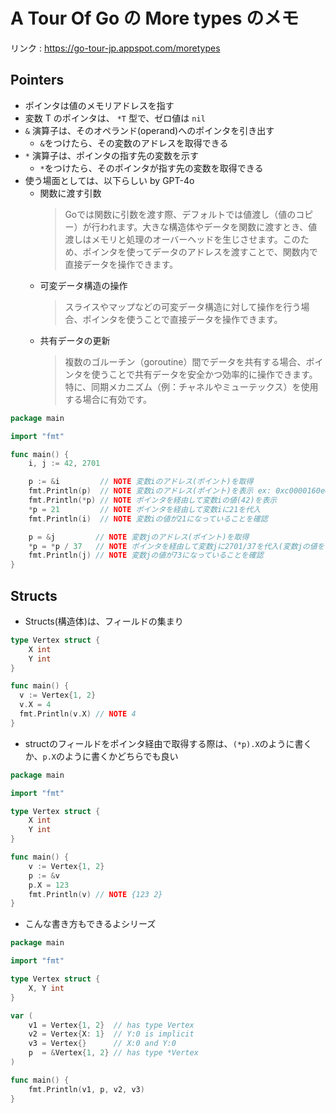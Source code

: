 # A Tour Of Go の More types のメモ
リンク : https://go-tour-jp.appspot.com/moretypes

## Pointers
- ポインタは値のメモリアドレスを指す
- 変数 T のポインタは、 `*T` 型で、ゼロ値は `nil`
- `&` 演算子は、そのオペランド(operand)へのポインタを引き出す
  - `&`をつけたら、その変数のアドレスを取得できる
- `*` 演算子は、ポインタの指す先の変数を示す
  - `*`をつけたら、そのポインタが指す先の変数を取得できる
- 使う場面としては、以下らしい by GPT-4o
  - 関数に渡す引数
    > Goでは関数に引数を渡す際、デフォルトでは値渡し（値のコピー）が行われます。大きな構造体やデータを関数に渡すとき、値渡しはメモリと処理のオーバーヘッドを生じさせます。このため、ポインタを使ってデータのアドレスを渡すことで、関数内で直接データを操作できます。
  - 可変データ構造の操作
    > スライスやマップなどの可変データ構造に対して操作を行う場合、ポインタを使うことで直接データを操作できます。
  - 共有データの更新
    > 複数のゴルーチン（goroutine）間でデータを共有する場合、ポインタを使うことで共有データを安全かつ効率的に操作できます。特に、同期メカニズム（例：チャネルやミューテックス）を使用する場合に有効です。

```go
package main

import "fmt"

func main() {
	i, j := 42, 2701

	p := &i         // NOTE 変数iのアドレス(ポイント)を取得
	fmt.Println(p)  // NOTE 変数iのアドレス(ポイント)を表示 ex: 0xc0000160e0
	fmt.Println(*p) // NOTE ポインタを経由して変数iの値(42)を表示
	*p = 21         // NOTE ポインタを経由して変数iに21を代入
	fmt.Println(i)  // NOTE 変数iの値が21になっていることを確認

	p = &j         // NOTE 変数jのアドレス(ポイント)を取得
	*p = *p / 37   // NOTE ポインタを経由して変数jに2701/37を代入(変数jの値を書き換えるのではなく、変数jのポインタを経由して変数jのメモリアドレスを取得し、直接値を書き換えて、結果としてjの値も変わっている、変数とポインタが同じメモリアドレスを参照しており、参照先をポインタ経由で変更したので変数jの値も変更されている)
	fmt.Println(j) // NOTE 変数jの値が73になっていることを確認
}
```

## Structs
- Structs(構造体)は、フィールドの集まり

```go
type Vertex struct {
	X int
	Y int
}

func main() {
  v := Vertex{1, 2}
  v.X = 4
  fmt.Println(v.X) // NOTE 4
}
```

- structのフィールドをポインタ経由で取得する際は、`(*p).X`のように書くか、`p.X`のように書くかどちらでも良い

```go
package main

import "fmt"

type Vertex struct {
	X int
	Y int
}

func main() {
	v := Vertex{1, 2}
	p := &v
	p.X = 123
	fmt.Println(v) // NOTE {123 2}
}
```

- こんな書き方もできるよシリーズ
```go
package main

import "fmt"

type Vertex struct {
	X, Y int
}

var (
	v1 = Vertex{1, 2}  // has type Vertex
	v2 = Vertex{X: 1}  // Y:0 is implicit
	v3 = Vertex{}      // X:0 and Y:0
	p  = &Vertex{1, 2} // has type *Vertex
)

func main() {
	fmt.Println(v1, p, v2, v3)
}
```
